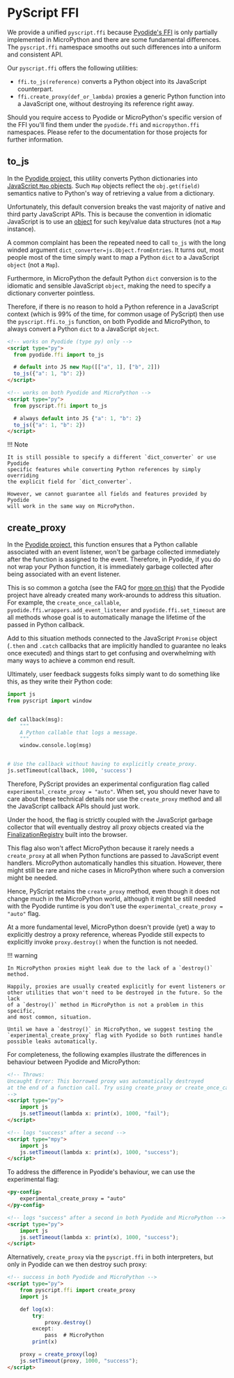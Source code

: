 # PyScript FFI

We provide a unified `pyscript.ffi` because
[Pyodide's FFI](https://pyodide.org/en/stable/usage/api/python-api/ffi.html)
is only partially implemented in MicroPython and there are some fundamental
differences. The `pyscript.ffi` namespace smooths out such differences into
a uniform and consistent API.

Our `pyscript.ffi` offers the following utilities:

* `ffi.to_js(reference)` converts a Python object into its JavaScript
  counterpart.
* `ffi.create_proxy(def_or_lambda)` proxies a generic Python function into a
  JavaScript one, without destroying its reference right away.

Should you require access to Pyodide or MicroPython's specific version of the
FFI you'll find them under the `pyodide.ffi` and `micropython.ffi` namespaces.
Please refer to the documentation for those projects for further information.

## to_js

In the
[Pyodide project](https://pyodide.org/en/stable/usage/api/python-api/ffi.html#pyodide.ffi.to_js),
this utility converts Python dictionaries into
[JavaScript `Map` objects](https://developer.mozilla.org/en-US/docs/Web/JavaScript/Reference/Global_Objects/Map).
Such `Map` objects reflect the `obj.get(field)` semantics native to Python's
way of retrieving a value from a dictionary.

Unfortunately, this default conversion breaks the vast majority of native and
third party JavaScript APIs. This is because the convention in idiomatic
JavaScript is to use an [object](https://developer.mozilla.org/en-US/docs/Web/JavaScript/Guide/Working_with_Objects)
for such key/value data structures (not a `Map` instance).

A common complaint has been the repeated need to call `to_js` with the long
winded argument `dict_converter=js.Object.fromEntries`. It turns out, most
people most of the time simply want to map a Python `dict` to a JavaScript
`object` (not a `Map`).

Furthermore, in MicroPython the default Python `dict` conversion is to the
idiomatic and sensible JavaScript `object`, making the need to specify a
dictionary converter pointless.

Therefore, if there is no reason to hold a Python reference in a JavaScript
context (which is 99% of the time, for common usage of PyScript) then use the
`pyscript.ffi.to_js` function, on both Pyodide and MicroPython, to always
convert a Python `dict` to a JavaScript `object`.

```html title="to_js: pyodide.ffi VS pyscript.ffi"
<!-- works on Pyodide (type py) only -->
<script type="py">
  from pyodide.ffi import to_js

  # default into JS new Map([["a", 1], ["b", 2]])
  to_js({"a": 1, "b": 2})
</script>

<!-- works on both Pyodide and MicroPython -->
<script type="py">
  from pyscript.ffi import to_js

  # always default into JS {"a": 1, "b": 2}
  to_js({"a": 1, "b": 2})
</script>
```

!!! Note

    It is still possible to specify a different `dict_converter` or use Pyodide
    specific features while converting Python references by simply overriding
    the explicit field for `dict_converter`.

    However, we cannot guarantee all fields and features provided by Pyodide
    will work in the same way on MicroPython.

## create_proxy

In the
[Pyodide project](https://pyodide.org/en/stable/usage/api/python-api/ffi.html#pyodide.ffi.create_proxy),
this function ensures that a Python callable associated with an event listener,
won't be garbage collected immediately after the function is assigned to the
event. Therefore, in Pyodide, if you do not wrap your Python function, it is
immediately garbage collected after being associated with an event listener.

This is so common a gotcha (see the FAQ for
[more on this](../../faq#borrowed-proxy)) that the Pyodide project have already
created many work-arounds to address this situation. For example, the
`create_once_callable`, `pyodide.ffi.wrappers.add_event_listener` and
`pyodide.ffi.set_timeout` are all methods whose goal is to automatically manage
the lifetime of the passed in Python callback.

Add to this situation methods connected to the JavaScript `Promise` object
(`.then` and `.catch` callbacks that are implicitly handled to guarantee no
leaks once executed) and things start to get confusing and overwhelming with
many ways to achieve a common end result.

Ultimately, user feedback suggests folks simply want to do something like this,
as they write their Python code:

```python title="Define a callback without create_proxy."
import js
from pyscript import window


def callback(msg):
    """
    A Python callable that logs a message.
    """
    window.console.log(msg)


# Use the callback without having to explicitly create_proxy.
js.setTimeout(callback, 1000, 'success')
```

Therefore, PyScript provides an experimental configuration flag called
`experimental_create_proxy = "auto"`. When set, you should never have to care
about these technical details nor use the `create_proxy` method and all the
JavaScript callback APIs should just work.

Under the hood, the flag is strictly coupled with the JavaScript garbage
collector that will eventually destroy all proxy objects created via the
[FinalizationRegistry](https://developer.mozilla.org/en-US/docs/Web/JavaScript/Reference/Global_Objects/FinalizationRegistry)
built into the browser.

This flag also won't affect MicroPython because it rarely needs a
`create_proxy` at all when Python functions are passed to JavaScript event
handlers. MicroPython automatically handles this situation. However,
there might still be rare and niche cases in MicroPython where such a
conversion might be needed.

Hence, PyScript retains the `create_proxy` method, even though it does not
change much in the MicroPython world, although it might be still needed with
the Pyodide runtime is you don't use the `experimental_create_proxy = "auto"`
flag.

At a more fundamental level, MicroPython doesn't provide (yet) a way to
explicitly destroy a proxy reference, whereas Pyodide still expects to
explicitly invoke `proxy.destroy()` when the function is not needed.

!!! warning

    In MicroPython proxies might leak due to the lack of a `destroy()` method.

    Happily, proxies are usually created explicitly for event listeners or
    other utilities that won't need to be destroyed in the future. So the lack
    of a `destroy()` method in MicroPython is not a problem in this specific,
    and most common, situation.

    Until we have a `destroy()` in MicroPython, we suggest testing the
    `experimental_create_proxy` flag with Pyodide so both runtimes handle
    possible leaks automatically.

For completeness, the following examples illustrate the differences in
behaviour between Pyodide and MicroPython:

```html title="A classic Pyodide gotcha VS MicroPython"
<!-- Throws:
Uncaught Error: This borrowed proxy was automatically destroyed
at the end of a function call. Try using create_proxy or create_once_callable.
-->
<script type="py">
    import js
    js.setTimeout(lambda x: print(x), 1000, "fail");
</script>

<!-- logs "success" after a second -->
<script type="mpy">
    import js
    js.setTimeout(lambda x: print(x), 1000, "success");
</script>
```

To address the difference in Pyodide's behaviour, we can use the experimental
flag:

```html title="experimental create_proxy"
<py-config>
    experimental_create_proxy = "auto"
</py-config>

<!-- logs "success" after a second in both Pyodide and MicroPython -->
<script type="py">
    import js
    js.setTimeout(lambda x: print(x), 1000, "success");
</script>
```

Alternatively, `create_proxy` via the `pyscript.ffi` in both interpreters, but
only in Pyodide can we then destroy such proxy:

```html title="pyscript.ffi.create_proxy"
<!-- success in both Pyodide and MicroPython -->
<script type="py">
    from pyscript.ffi import create_proxy
    import js

    def log(x):
        try:
            proxy.destroy()
        except:
            pass  # MicroPython
        print(x)

    proxy = create_proxy(log)
    js.setTimeout(proxy, 1000, "success");
</script>
```
